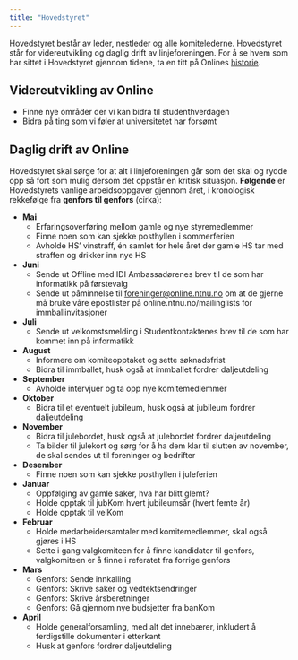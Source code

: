 ```yaml
---
title: "Hovedstyret"
---
```


Hovedstyret består av leder, nestleder og alle komitelederne.
Hovedstyret står for videreutvikling og daglig drift av linjeforeningen.
For å se hvem som har sittet i Hovedstyret gjennom tidene, ta en titt på
Onlines [historie](https://no.wikipedia.org/wiki/Online_(linjeforening)).

Videreutvikling av Online
-------------------------

-   Finne nye områder der vi kan bidra til studenthverdagen
-   Bidra på ting som vi føler at universitetet har forsømt

Daglig drift av Online
----------------------

Hovedstyret skal sørge for at alt i linjeforeningen går som det skal og
rydde opp så fort som mulig dersom det oppstår en kritisk situasjon.
**Følgende** er Hovedstyrets vanlige arbeidsoppgaver gjennom året, i
kronologisk rekkefølge fra **genfors til genfors** (cirka):

-   **Mai**
    -   Erfaringsoverføring mellom gamle og nye styremedlemmer
    -   Finne noen som kan sjekke posthyllen i sommerferien
    -   Avholde HS’ vinstraff, én samlet for hele året der gamle HS tar
        med straffen og drikker inn nye HS
-   **Juni**
    -   Sende ut Offline med IDI Ambassadørenes brev til de som har
        informatikk på førstevalg
    -   Sende ut påminnelse til foreninger@online.ntnu.no om at de
        gjerne må bruke våre epostlister på online.ntnu.no/mailinglists
        for immballinvitasjoner
-   **Juli**
    -   Sende ut velkomstsmelding i Studentkontaktenes brev til de som
        har kommet inn på informatikk
-   **August**
    -   Informere om komiteopptaket og sette søknadsfrist
    -   Bidra til immballet, husk også at immballet fordrer
        daljeutdeling
-   **September**
    -   Avholde intervjuer og ta opp nye komitemedlemmer
-   **Oktober**
    -   Bidra til et eventuelt jubileum, husk også at jubileum fordrer
        daljeutdeling
-   **November**
    -   Bidra til julebordet, husk også at julebordet fordrer
        daljeutdeling
    -   Ta bilder til julekort og sørg for å ha dem klar til slutten av
        november, de skal sendes ut til foreninger og bedrifter
-   **Desember**
    -   Finne noen som kan sjekke posthyllen i juleferien
-   **Januar**
    -   Oppfølging av gamle saker, hva har blitt glemt?
    -   Holde opptak til jubKom hvert jubileumsår (hvert femte år)
    -   Holde opptak til velKom
-   **Februar**
    -   Holde medarbeidersamtaler med komitemedlemmer, skal også gjøres
        i HS
    -   Sette i gang valgkomiteen for å finne kandidater til genfors,
        valgkomiteen er å finne i referatet fra forrige genfors
-   **Mars**
    -   Genfors: Sende innkalling
    -   Genfors: Skrive saker og vedtektsendringer
    -   Genfors: Skrive årsberetninger
    -   Genfors: Gå gjennom nye budsjetter fra banKom
-   **April**
    -   Holde generalforsamling, med alt det innebærer, inkludert å
        ferdigstille dokumenter i etterkant
    -   Husk at genfors fordrer daljeutdeling